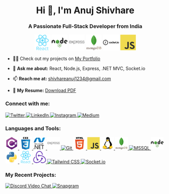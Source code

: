 <h1 align="center">Hi 👋, I'm Anuj Shivhare</h1>
<h3 align="center">A Passionate Full-Stack Developer from India</h3>

<p align="center">
  <img src="https://github.com/devicons/devicon/raw/master/icons/react/react-original-wordmark.svg" alt="React" width="50" height="50"/>
  <img src="https://github.com/devicons/devicon/raw/master/icons/nodejs/nodejs-original-wordmark.svg" alt="Node.js" width="50" height="50"/>
  <img src="https://github.com/devicons/devicon/raw/master/icons/express/express-original-wordmark.svg" alt="Express" width="50" height="50"/>
  <img src="https://github.com/devicons/devicon/raw/master/icons/mongodb/mongodb-original-wordmark.svg" alt="MongoDB" width="50" height="50"/>
  <img src="https://github.com/devicons/devicon/raw/master/icons/socketio/socketio-original-wordmark.svg" alt="Socket.io" width="50" height="50"/>
  <img src="https://github.com/devicons/devicon/raw/master/icons/javascript/javascript-original.svg" alt="JavaScript" width="50" height="50"/>
</p>

- 👨‍💻 Check out my projects on [My Portfolio](https://anuj-shivhare.netlify.app/)

- 💬 **Ask me about:** React, Node.js, Express, .NET MVC, Socket.io

- 📫 **Reach me at:** [shivhareanuj1234@gmail.com](mailto:shivhareanuj1234@gmail.com)

- 📄 **My Resume:** [Download PDF](https://anuj-shivhare.netlify.app/Anuj's%20Resume.pdf)

<h3 align="left">Connect with me:</h3>
<p align="left">
  <a href="https://twitter.com/shivhare_anuj04" target="_blank">
    <img align="center" src="https://raw.githubusercontent.com/rahuldkjain/github-profile-readme-generator/master/src/images/icons/Social/twitter.svg" alt="Twitter" height="30" width="40" />
  </a>
  <a href="https://linkedin.com/in/anuj-shivhare-4439062ba" target="_blank">
    <img align="center" src="https://raw.githubusercontent.com/rahuldkjain/github-profile-readme-generator/master/src/images/icons/Social/linked-in-alt.svg" alt="LinkedIn" height="30" width="40" />
  </a>
  <a href="https://instagram.com/_anuj_shivhare_" target="_blank">
    <img align="center" src="https://raw.githubusercontent.com/rahuldkjain/github-profile-readme-generator/master/src/images/icons/Social/instagram.svg" alt="Instagram" height="30" width="40" />
  </a>
  <a href="https://medium.com/@shivhareanuj1234" target="_blank">
    <img align="center" src="https://raw.githubusercontent.com/rahuldkjain/github-profile-readme-generator/master/src/images/icons/Social/medium.svg" alt="Medium" height="30" width="40" />
  </a>
</p>

<h3 align="left">Languages and Tools:</h3>
<p align="left">
  <a href="https://www.w3schools.com/cs/" target="_blank" rel="noreferrer">
    <img src="https://raw.githubusercontent.com/devicons/devicon/master/icons/csharp/csharp-original.svg" alt="C#" width="40" height="40"/>
  </a>
  <a href="https://www.w3schools.com/css/" target="_blank" rel="noreferrer">
    <img src="https://raw.githubusercontent.com/devicons/devicon/master/icons/css3/css3-original-wordmark.svg" alt="CSS3" width="40" height="40"/>
  </a>
  <a href="https://dotnet.microsoft.com/" target="_blank" rel="noreferrer">
    <img src="https://raw.githubusercontent.com/devicons/devicon/master/icons/dot-net/dot-net-original-wordmark.svg" alt=".NET" width="40" height="40"/>
  </a>
  <a href="https://expressjs.com" target="_blank" rel="noreferrer">
    <img src="https://raw.githubusercontent.com/devicons/devicon/master/icons/express/express-original-wordmark.svg" alt="Express" width="40" height="40"/>
  </a>
  <a href="https://git-scm.com/" target="_blank" rel="noreferrer">
    <img src="https://www.vectorlogo.zone/logos/git-scm/git-scm-icon.svg" alt="Git" width="40" height="40"/>
  </a>
  <a href="https://www.w3.org/html/" target="_blank" rel="noreferrer">
    <img src="https://raw.githubusercontent.com/devicons/devicon/master/icons/html5/html5-original-wordmark.svg" alt="HTML5" width="40" height="40"/>
  </a>
  <a href="https://developer.mozilla.org/en-US/docs/Web/JavaScript" target="_blank" rel="noreferrer">
    <img src="https://raw.githubusercontent.com/devicons/devicon/master/icons/javascript/javascript-original.svg" alt="JavaScript" width="40" height="40"/>
  </a>
  <a href="https://www.linux.org/" target="_blank" rel="noreferrer">
    <img src="https://raw.githubusercontent.com/devicons/devicon/master/icons/linux/linux-original.svg" alt="Linux" width="40" height="40"/>
  </a>
  <a href="https://www.mongodb.com/" target="_blank" rel="noreferrer">
    <img src="https://raw.githubusercontent.com/devicons/devicon/master/icons/mongodb/mongodb-original-wordmark.svg" alt="MongoDB" width="40" height="40"/>
  </a>
  <a href="https://www.microsoft.com/en-us/sql-server" target="_blank" rel="noreferrer">
    <img src="https://www.svgrepo.com/show/303229/microsoft-sql-server-logo.svg" alt="MSSQL" width="40" height="40"/>
  </a>
  <a href="https://nodejs.org" target="_blank" rel="noreferrer">
    <img src="https://raw.githubusercontent.com/devicons/devicon/master/icons/nodejs/nodejs-original-wordmark.svg" alt="Node.js" width="40" height="40"/>
  </a>
  <a href="https://www.python.org" target="_blank" rel="noreferrer">
    <img src="https://raw.githubusercontent.com/devicons/devicon/master/icons/python/python-original.svg" alt="Python" width="40" height="40"/>
  </a>
  <a href="https://reactjs.org/" target="_blank" rel="noreferrer">
    <img src="https://raw.githubusercontent.com/devicons/devicon/master/icons/react/react-original-wordmark.svg" alt="React" width="40" height="40"/>
  </a>
  <a href="https://redux.js.org" target="_blank" rel="noreferrer">
    <img src="https://raw.githubusercontent.com/devicons/devicon/master/icons/redux/redux-original.svg" alt="Redux" width="40" height="40"/>
  </a>
  <a href="https://tailwindcss.com/" target="_blank" rel="noreferrer">
    <img src="https://www.vectorlogo.zone/logos/tailwindcss/tailwindcss-icon.svg" alt="Tailwind CSS" width="40" height="40"/>
  </a>
  <a href="https://socket.io/" target="_blank" rel="noreferrer">
    <img src="https://cdn.icon-icons.com/icons2/2389/PNG/512/socket_io_logo_icon_144874.png" alt="Socket.io" width="40" height="40"/>
  </a>
</p>

<h3 align="left">My Recent Projects:</h3>
<p align="left">
  <a href="https://github.com/anuj-shivhare/discord-video-chat" target="_blank">
    <img src="https://img.shields.io/badge/Discord%20Video%20Chat-%20-%23000000?style=flat&logo=discord&logoColor=white" alt="Discord Video Chat" />
  </a>
  <a href="https://github.com/anuj-shivhare/snapgram" target="_blank">
    <img src="https://img.shields.io/badge/Snapgram-%20-%23FF5722?style=flat&logo=instagram&logoColor=white" alt="Snapgram" />
  </a>
</p>
